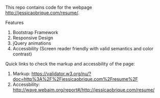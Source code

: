 This repo contains code for the webpage http://jessicaobrique.com/resume/.

Features

1. Bootstrap Framework
2. Responsive Design
3. jQuery animations
4. Accessbility (Screen reader friendly with valid semantics and color contrast)

Quick links to check the markup and accessbility of the page:

1. Markup: https://validator.w3.org/nu/?doc=http%3A%2F%2Fjessicaobrique.com%2Fresume%2F
2. Accessbility: http://wave.webaim.org/report#/http://jessicaobrique.com/resume/

